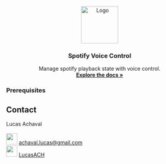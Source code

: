 <!-- PROJECT LOGO -->
<br />
<p align="center">
  <a href="https://github.com/othneildrew/Best-README-Template">
    <img src="https://avatars3.githubusercontent.com/u/73149577?s=460&u=1baa1defb9904624d7aad76ec37dc76d2b230c0a&v=4" alt="Logo" width="100" height="100">
  </a>

  <h3 align="center">Spotify Voice Control</h3>

  <p align="center">
    Manage spotify playback state with voice control.
    <br />
    <a href="https://github.com/LucasACH/spotify-virtual-assistant"><strong>Explore the docs »</strong></a>
  </p>
</p>

<!-- PREREQUISITES -->

### Prerequisites

<!-- CONTACT -->

## Contact

Lucas Achaval <br />
<br />
<img src="https://logos-marcas.com/wp-content/uploads/2020/11/Gmail-Logo.png" width="30"> achaval.lucas@gmail.com
<br />
<img src="https://upload.wikimedia.org/wikipedia/commons/thumb/e/ef/Stack_Overflow_icon.svg/768px-Stack_Overflow_icon.svg.png" width="30"> [LucasACH](https://stackoverflow.com/users/14665518/lucasach)
